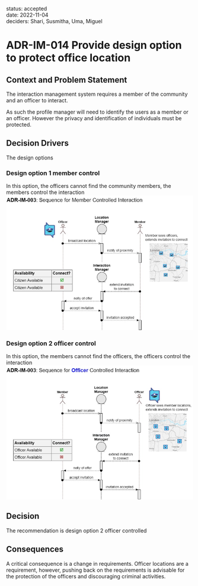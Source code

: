 status: accepted  
date: 2022-11-04  
deciders: Shari, Susmitha, Uma, Miguel


# ADR-IM-014 Provide design option to protect office location

## Context and Problem Statement
The interaction management system requires a member of the community and an officer to interact.

As such the profile manager will need to identify the users as a member or an officer.  However the privacy and identification of individuals must be protected.

## Decision Drivers
The design options

### Design option 1 member control
In this option, the officers cannot find the community members, the members control the interaction
![](./member_control.jpg)

### Design option 2 officer control
In this option, the members cannot find the officers, the officers control the interaction
![](./officer_control.jpg)

## Decision
The recommendation is design option 2 officer controlled

## Consequences
A critical consequence is a change in requirements.  Officer locations are a requirement, however, pushing back on the requirements is advisable for the protection of the officers and discouraging criminal activities.


